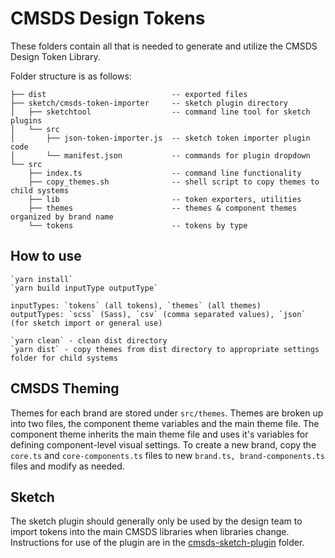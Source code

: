 # CMSDS Design Tokens

These folders contain all that is needed to generate and utilize the CMSDS Design Token Library.

Folder structure is as follows:

    ├── dist                            -- exported files
    ├── sketch/cmsds-token-importer     -- sketch plugin directory
    │   ├── sketchtool                  -- command line tool for sketch plugins
    │   └── src
    │       ├── json-token-importer.js  -- sketch token importer plugin code
    │       └── manifest.json           -- commands for plugin dropdown
    └── src
        ├── index.ts                    -- command line functionality
        ├── copy_themes.sh              -- shell script to copy themes to child systems
        ├── lib                         -- token exporters, utilities
        ├── themes                      -- themes & component themes organized by brand name
        └── tokens                      -- tokens by type

## How to use

    `yarn install`
    `yarn build inputType outputType`

    inputTypes: `tokens` (all tokens), `themes` (all themes)
    outputTypes: `scss` (Sass), `csv` (comma separated values), `json` (for sketch import or general use)

    `yarn clean` - clean dist directory
    `yarn dist` - copy themes from dist directory to appropriate settings folder for child systems

## CMSDS Theming

Themes for each brand are stored under `src/themes`. Themes are broken up into two files, the component theme variables and the main theme file. The component theme inherits the main theme file and uses it's variables for defining component-level visual settings. To create a new brand, copy the `core.ts` and `core-components.ts` files to new `brand.ts, brand-components.ts` files and modify as needed.

## Sketch

The sketch plugin should generally only be used by the design team to import tokens into the main CMSDS libraries when libraries change. Instructions for use of the plugin are in the [cmsds-sketch-plugin](./sketch/cmsds-token-importer/README.md) folder.
